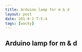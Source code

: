 ```yaml
---
title: Arduino lamp for m & d
layout: post
date: 201-0-1 T:5:4
tags: [wacky]
---
```

## Arduino lamp for m & d

